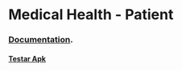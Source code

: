 # Medical Health - Patient

### [Documentation](https://github.com/blackbelt-cda/MedicalHealth-Documentation).

#### [Testar Apk](https://www.dropbox.com/s/5cff81qeh78zu5e/app-release.apk?dl=0)
